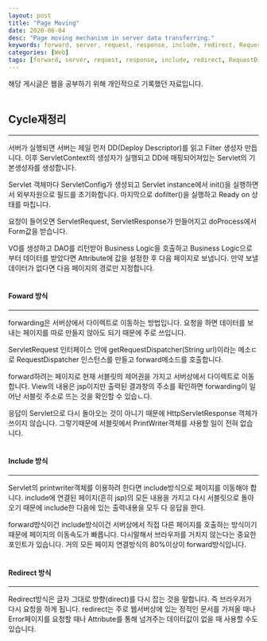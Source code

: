 ```yaml
---
layout: post
title: "Page Moving"
date: 2020-06-04
desc: "Page moving mechanism in server data transferring."
keywords: forward, server, request, response, include, redirect, RequestDispather, attribute
categories: [Web]
tags: [forward, server, request, response, include, redirect, RequestDispather, attribute]
---
```

해당 게시글은 웹을 공부하기 위해 개인적으로 기록했던 자료입니다.
<br>
<br>

## Cycle재정리

___

서버가 실행되면 서버는 제일 먼저 DD(Deploy Descriptor)를 읽고 Filter 생성자 만듭니다. 이후 ServletContext의 생성자가 실행되고 DD에 매핑되어져있는 Servlet의 기본생성자를 생성합니다. 

Servlet 객체마다 ServletConfig가 생성되고 Servlet instance에서 init()을 실행하면서 외부자원으로 필드를 초기화합니다. 마지막으로 dofilter()을 실행하고 Ready on 상태를 마칩니다. 

요청이 들어오면 ServletRequest, ServletResponse가 만들어지고 doProcess에서 Form값을 받습니다. 

VO를 생성하고 DAO를 리턴받아 Business Logic을 호출하고 Business Logic으로 부터 데이터를 받았다면 Attribute에 값을 설정한 후 다음 페이지로 보냅니다. 만약 보낼 데이터가 없다면 다음 페이지의 경로만 지정합니다. 
<br>
<br>

#### Foward 방식

___

forwarding은 서버상에서 다이렉트로 이동하는 방법입니다. 요청을 하면 데이터를 보내는 페이지를 따로 만들지 않아도 되기 때문에 주로 쓰입니다. 

ServletRequest 인터페이스 안에 getRequestDispatcher(String url)이라는 메소ㄷ로 RequestDispatcher 인스턴스를 만들고 forward메소드를 호출합니다. 

forward하려는 페이지로 현재 서블릿의 제어권을 가지고 서버상에서 다이렉트로 이동합니다.  View의 내용은 jsp이지만 출력된 결과창의 주소를 확인하면 forwarding이 일어난 서블릿 주소로 뜨는 것을 확인할 수 있습ㄴ다.  

응답이 Servlet으로 다시 돌아오는 것이 아니기 때문에 HttpServletResponse 객체가 쓰이지 않습니다. 그렇기때문에 서블릿에서 PrintWriter객체를 사용할 일이 전혀 없습니다.
<br>
<br>

#### Include 방식

___

Servlet의 printwriter객체를 이용하려 한다면 include방식으로 페이지를 이동해야 합니다. include에 연결된 페이지(흔히 jsp)의 모든 내용을 가지고 다시 서블릿으로 돌아오기 때문에 include한 다음에 있는 출력내용을 모두 다 응답을 한다. 

forward방식이건 include방식이건 서버상에서 직접 다른 페이지를 호출하는 방식이기 때문에 페이지의 이동속도가 빠릅니다. 다시말해서 브라우저를 거치지 않는다는 중요한 포인트가 있습니다. 거의 모든 페이지 연결방식의 80%이상이 forward방식입니다. 
<br>
<br>

#### Redirect 방식

___

Redirect방식은 글자 그대로 방향(direct)를 다시 잡는 것을 말합니다. 즉 브라우저가 다시 요청을 하게 됩니다. redirect는 주로 웹서버상에 있는 정적인 문서를 가져올 때나 Error페이지를 요청할 때나 Attribute를 통해 넘겨주는 데이터값이 없을 때 사용할 수도 있습니다. 